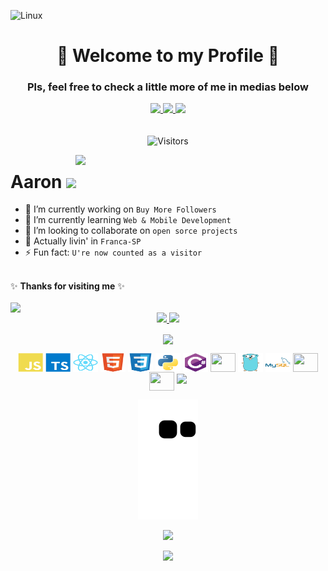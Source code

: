 ![Linux](https://img.shields.io/badge/Linux-FCC624?style=for-the-badge&logo=linux&logoColor=black)


<h1 align="center"> 🚀 Welcome to my Profile 🚀 </h1>

<h3 align="center"> Pls, feel free to check a little more of me in medias below </h3>



<div align="center" style="display: inline_block">

<a href="https://github.com/aaron-wendell" target="_blank">
  <img align="center" src=https://img.shields.io/badge/github-%2324292e.svg?&style=for-the-badge&logo=github&logoColor=white style="margin-bottom: 5px;" /> 
</a>
<a href="https://www.linkedin.com/in/aaron-wendell-moreira" target="_blank">
  <img align="center" src=https://img.shields.io/badge/linkedin-%231E77B5.svg?&style=for-the-badge&logo=linkedin&logoColor=white style="margin-bottom: 5px;" /> 
</a>
<a href = "mailto:aaronmoreiracampos@gmail.com">
  <img align="center" src="https://img.shields.io/badge/Gmail-D14836?style=for-the-badge&logo=gmail&logoColor=white" target="_blank" style="margin-bottom: 5px;" target="_blank">
</a>
  
  <div align="center"> <br>

![Visitors](https://visitor_badge.deta.dev/?id=aaron-wendell)
</div>

</div>

<img src="https://raw.githubusercontent.com/MicaelliMedeiros/micaellimedeiros/master/image/computer-illustration.png" min-width="400px" max-width="400px" width="400px" align="right">

<h1> Aaron <img src="https://camo.githubusercontent.com/e8e7b06ecf583bc040eb60e44eb5b8e0ecc5421320a92929ce21522dbc34c891/68747470733a2f2f6d656469612e67697068792e636f6d2f6d656469612f6876524a434c467a6361737252346961377a2f67697068792e676966" width="30px" data-canonical-src="https://media.giphy.com/media/hvRJCLFzcasrR4ia7z/giphy.gif" style="max-width: 100%;">
</h1> 

<p align="left">

- 🔭 I’m currently working on `Buy More Followers` <br> 
- 🌱 I’m currently learning `Web & Mobile Development` <br> 
- 👯 I’m looking to collaborate on `open sorce projects` <br> 
- 📍 Actually livin' in `Franca-SP` <br>
- ⚡ Fun fact: `U're now counted as a visitor` <br> <br>

✨ **Thanks for visiting me** ✨


<img align="center" src="https://user-images.githubusercontent.com/73097560/115834477-dbab4500-a447-11eb-908a-139a6edaec5c.gif">
<div align="center">

                   

  <a href="https://github.com/aaron-wendell">
  <img height="180em" src="https://github-readme-stats.vercel.app/api?username=aaron-wendell&show_icons=true&theme=tokyonight&include_all_commits=true&count_private=true"/>
  
  <img height="180em" src="https://github-readme-stats.vercel.app/api/top-langs/?username=aaron-wendell&layout=compact&langs_count=7&theme=tokyonight"/>
</div>


<p align="center">
  <a href="https://github.com/aaron-wendell">
    <img
      align="center"
      src="https://github-profile-trophy.vercel.app/?username=aaron-wendell&theme=tokyonight&no-frame=true&row=1&&margin-w=20&no-bg=true"
    />
  </a>
  </a>
</p>


<div align="center" style="display: inline_block" >
  <img align="center" height="30" width="40" src="https://raw.githubusercontent.com/devicons/devicon/master/icons/javascript/javascript-plain.svg">
  <img align="center" height="30" width="40" src="https://raw.githubusercontent.com/devicons/devicon/master/icons/typescript/typescript-plain.svg">
  <img align="center" height="30" width="40" src="https://raw.githubusercontent.com/devicons/devicon/master/icons/react/react-original.svg">
  <img align="center" height="30" width="40" src="https://raw.githubusercontent.com/devicons/devicon/master/icons/html5/html5-original.svg">
  <img align="center" height="30" width="40" src="https://raw.githubusercontent.com/devicons/devicon/master/icons/css3/css3-original.svg">
  <img align="center" height="30" width="40" src="https://raw.githubusercontent.com/devicons/devicon/master/icons/python/python-original.svg">
  <img align="center" height="30" width="40" src="https://raw.githubusercontent.com/devicons/devicon/master/icons/csharp/csharp-original.svg">
  <img align="center" height="30" width="40" src="https://www.vectorlogo.zone/logos/git-scm/git-scm-icon.svg"/>
  <img align="center" height="30" width="40" src="https://raw.githubusercontent.com/devicons/devicon/master/icons/go/go-original.svg"/>
  <img align="center" height="30" width="40" src="https://raw.githubusercontent.com/devicons/devicon/master/icons/mysql/mysql-original-wordmark.svg"/>
  <img align="center" height="30" width="40" src="https://profilinator.rishav.dev/skills-assets/linux-original.svg"/>
  <img align="center" height="30" width="40" src="https://profilinator.rishav.dev/skills-assets/docker-original-wordmark.svg"/>


<img src="https://user-images.githubusercontent.com/73097560/115834477-dbab4500-a447-11eb-908a-139a6edaec5c.gif">
 
![Snake animation](https://github.com/rafaballerini/rafaballerini/blob/output/github-contribution-grid-snake.svg)
                                                                                                                
![](https://quotes-github-readme.vercel.app/api?type=horizontal&theme=tokyonight)
                                                                                                                                                          
![](https://github-readme-streak-stats.herokuapp.com/?user=aaron-wendell&theme=tokyonight&hide_border=false)

</div>                                        

